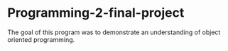 # Programming-2-final-project

The goal of this program was to demonstrate an understanding of object oriented programming. 
